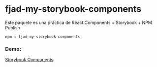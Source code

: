# fjad-my-storybook-components

Este paquete es una práctica de React Components + Storybook + NPM Publish

```
npm i fjad-my-storybook-components
```

### Demo:
[Storybook Components](https://pacojad.github.io/sb-components/?path=/story/example-introduction--page)
